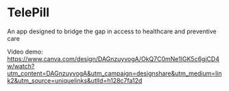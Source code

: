 # TelePill
An app designed to bridge the gap in access to healthcare and preventive care

Video demo: https://www.canva.com/design/DAGnzuyvogA/OkQ7C0mNe1IGK5c6giCD4w/watch?utm_content=DAGnzuyvogA&utm_campaign=designshare&utm_medium=link2&utm_source=uniquelinks&utlId=h128c7fa12d
